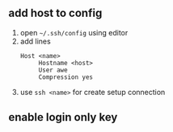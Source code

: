 ## add host to config

1. open `~/.ssh/config` using editor
2. add lines
   ```config
   Host <name>
        Hostname <host>
        User awe
        Compression yes
   ```
 3. use `ssh <name>` for create setup connection

## enable login only key
